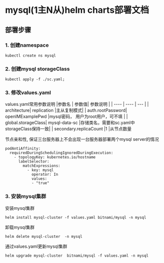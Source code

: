 # mysql(1主N从)helm charts部署文档
## 部署步骤
### 1. 创建namespace
```
kubectl create ns mysql
```
### 2. 创建mysql storageClass
```
kubectl apply -f ./sc.yaml;
```

### 3. 修改values.yaml
values.yaml常用参数说明
|参数名   | 参数值|  参数说明    |
|  ----  | ----  | --- |
| architecture| replication |主从复制模式|
| auth.rootPassword| openIMExamplePwd  |mysql密码， 用户为root用户，可不填 |
| global.storageClass| mysql-data-sc |存储类名，需要和sc.yaml中storageClass保持一致|
| secondary.replicaCount	|1 |从节点数量

节点亲和性, 保证三台服务器上不会出现一台服务器部署两个mysql server的情况
```
podAntiAffinity:
  requiredDuringSchedulingIgnoredDuringExecution:
    - topologyKey: kubernetes.io/hostname
      labelSelector:
        matchExpressions: 
          - key: mysql
            operator: In 
            values: 
            - "true"
```

### 3. 安装mysql集群
安装mysql集群
```
helm install mysql-cluster -f values.yaml bitnami/mysql -n mysql
```

卸载mysql集群
```
helm delete mysql-cluster  -n mysql
```

通过values.yaml更新mysql集群
```
helm upgrade mysql-cluster  bitnami/mysql -f values.yaml -n mysql
```